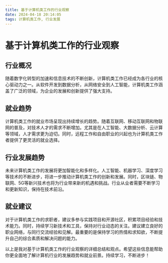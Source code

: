 ```yaml
---
title: 基于计算机类工作的行业观察
date: 2024-04-18 20:14:05
tags: 计算机类工作, 行业发展
---
```

# 基于计算机类工作的行业观察

## 行业概况

随着数字化转型的加速和信息技术的不断创新，计算机类工作已经成为各行业的核心驱动力之一。从软件开发到数据分析，从网络安全到人工智能，计算机类工作涵盖了广泛的领域，为企业的发展和创新提供了强大支持。

## 就业趋势

计算机类工作的就业市场呈现出持续增长的趋势。随着互联网、移动互联网和物联网的普及，对技术人才的需求不断增加。尤其是在人工智能、大数据分析、云计算等领域，人才需求更为迫切。同时，远程工作和自由职业的兴起也为计算机类工作者提供了更灵活的就业选择。

## 行业发展趋势

未来计算机类工作的发展将更加智能化和多样化。人工智能、机器学习、深度学习等技术的不断进步，将进一步推动计算机类工作的创新和发展。同时，区块链、物联网、5G等新兴技术也将为行业带来新的机遇和挑战。行业从业者需要不断学习和更新知识，保持在技术前沿。

## 就业建议

对于计算机类工作的求职者，建议多参与实践项目和开源社区，积累项目经验和技术能力。同时，持续学习新技术和工具，保持对行业动态的关注。建议建立良好的职业网络，与同行交流经验和见解。最重要的是保持学习的热情和求知欲，不断提升自己的综合素质和解决问题的能力。

以上是我对基于计算机类工作的行业观察的详细总结和观点。希望这些信息能帮助你更全面地了解计算机行业的发展趋势和就业前景。持续学习，不断进步！